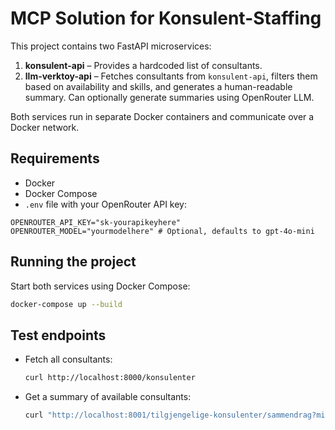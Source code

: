 # MCP Solution for Konsulent-Staffing

This project contains two FastAPI microservices:

1. **konsulent-api** – Provides a hardcoded list of consultants.
2. **llm-verktoy-api** – Fetches consultants from `konsulent-api`, filters them based on availability and skills, and generates a human-readable summary. Can optionally generate summaries using OpenRouter LLM.

Both services run in separate Docker containers and communicate over a Docker network.

## Requirements

- Docker
- Docker Compose
- `.env` file with your OpenRouter API key:

```env
OPENROUTER_API_KEY="sk-yourapikeyhere"
OPENROUTER_MODEL="yourmodelhere" # Optional, defaults to gpt-4o-mini
```

## Running the project

Start both services using Docker Compose:

```bash
docker-compose up --build
```

## Test endpoints

- Fetch all consultants:

  ```bash
  curl http://localhost:8000/konsulenter
  ```

- Get a summary of available consultants:

  ```bash
  curl "http://localhost:8001/tilgjengelige-konsulenter/sammendrag?min_tilgjengelighet_prosent=50&paakrevd_ferdighet=python"
  ```
